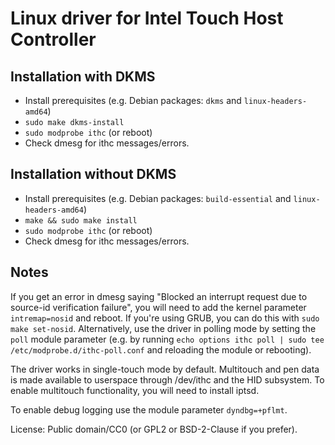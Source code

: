 Linux driver for Intel Touch Host Controller
============================================

Installation with DKMS
----------------------

- Install prerequisites (e.g. Debian packages: `dkms` and `linux-headers-amd64`)
- `sudo make dkms-install`
- `sudo modprobe ithc` (or reboot)
- Check dmesg for ithc messages/errors.

Installation without DKMS
-------------------------

- Install prerequisites (e.g. Debian packages: `build-essential` and `linux-headers-amd64`)
- `make && sudo make install`
- `sudo modprobe ithc` (or reboot)
- Check dmesg for ithc messages/errors.

Notes
-----

If you get an error in dmesg saying "Blocked an interrupt request due to
source-id verification failure", you will need to add the kernel parameter
`intremap=nosid` and reboot. If you're using GRUB, you can do this with
`sudo make set-nosid`. Alternatively, use the driver in polling mode by
setting the `poll` module parameter (e.g. by running
`echo options ithc poll | sudo tee /etc/modprobe.d/ithc-poll.conf`
and reloading the module or rebooting).

The driver works in single-touch mode by default. Multitouch and pen data
is made available to userspace through /dev/ithc and the HID subsystem.
To enable multitouch functionality, you will need to install iptsd.

To enable debug logging use the module parameter `dyndbg=+pflmt`.


License: Public domain/CC0 (or GPL2 or BSD-2-Clause if you prefer).

